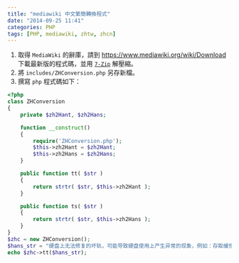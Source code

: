 ```yaml
---
title: "mediawiki 中文繁簡轉換程式"
date: "2014-09-25 11:41"
categories: PHP
tags: [PHP, mediawiki, zhtw, zhcn]
---
```


1. 取得 `MediaWiki` 的辭庫，請到 <https://www.mediawiki.org/wiki/Download> 下載最新版的程式碼，並用 [`7-Zip`](http://www.7-zip.org/) 解壓縮。
2. 將 `includes/ZHConversion.php` 另存新檔。
3. 撰寫 `php` 程式碼如下：

```php
<?php
class ZHConversion
{
    private $zh2Hant, $zh2Hans;

    function __construct()
    {
        require('ZHConversion.php');
        $this->zh2Hant = $zh2Hant;
        $this->zh2Hans = $zh2Hans;
    }

    public function tt( $str )
    {
      	return strtr( $str, $this->zh2Hant );
    }

    public function ts( $str )
    {
      	return strtr( $str, $this->zh2Hans );
    }
}
$zhc = new ZHConversion();
$hans_str = "硬盘上无法修复的坏轨，可能导致硬盘使用上产生异常的现象，例如：存取缓慢、当机、档案毁损等症状发生。最近上市的固态硬盘也会使用广泛使用于 DRAM 内存的 ECC 技术来保护快闪存储器资料。";
echo $zhc->tt($hans_str);
```
